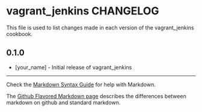 vagrant_jenkins CHANGELOG
=========================

This file is used to list changes made in each version of the vagrant_jenkins cookbook.

0.1.0
-----
- [your_name] - Initial release of vagrant_jenkins

- - -
Check the [Markdown Syntax Guide](http://daringfireball.net/projects/markdown/syntax) for help with Markdown.

The [Github Flavored Markdown page](http://github.github.com/github-flavored-markdown/) describes the differences between markdown on github and standard markdown.
